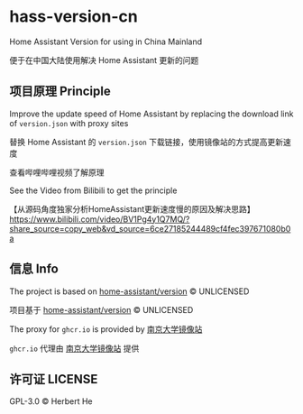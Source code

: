 # hass-version-cn

Home Assistant Version for using in China Mainland

便于在中国大陆使用解决 Home Assistant 更新的问题

## 项目原理 Principle

Improve the update speed of Home Assistant by replacing the download link of `version.json` with proxy sites

替换 Home Assistant 的 `version.json` 下载链接，使用镜像站的方式提高更新速度

查看哔哩哔哩视频了解原理

See the Video from Bilibili to get the principle

【从源码角度独家分析HomeAssistant更新速度慢的原因及解决思路】 <https://www.bilibili.com/video/BV1Pg4y1Q7MQ/?share_source=copy_web&vd_source=6ce27185244489cf4fec397671080b0a>

## 信息 Info

The project is based on [home-assistant/version](https://github.com/home-assistant/version) &copy; UNLICENSED

项目基于 [home-assistant/version](https://github.com/home-assistant/version) &copy; UNLICENSED

The proxy for `ghcr.io` is provided by [南京大学镜像站](https://doc.nju.edu.cn/books/35f4a/page/ghcr)

`ghcr.io` 代理由 [南京大学镜像站](https://doc.nju.edu.cn/books/35f4a/page/ghcr) 提供

## 许可证 LICENSE

GPL-3.0 &copy; Herbert He
